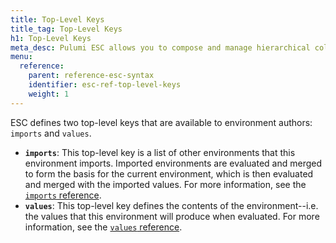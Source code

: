 ```yaml
---
title: Top-Level Keys
title_tag: Top-Level Keys
h1: Top-Level Keys
meta_desc: Pulumi ESC allows you to compose and manage hierarchical collections of configuration and secrets and consume them in various ways.
menu:
  reference:
    parent: reference-esc-syntax
    identifier: esc-ref-top-level-keys
    weight: 1
---
```


ESC defines two top-level keys that are available to environment authors: `imports` and `values`.

- __`imports`__: This top-level key is a list of other environments that this environment imports. Imported environments are evaluated and merged to form the basis for the current environment, which is then evaluated and merged with the imported values. For more information, see the [`imports` reference](/docs/reference/esc-syntax/top-level-keys/imports).
- __`values`__: This top-level key defines the contents of the environment--i.e. the values that this environment will produce when evaluated. For more information, see the [`values` reference](/docs/reference/esc-syntax/top-level-keys/values).
